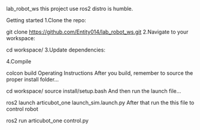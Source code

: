 lab_robot_ws
this project use ros2 distro is humble.

Getting started
1.Clone the repo:

git clone https://github.com/Entity014/lab_robot_ws.git
2.Navigate to your workspace:

cd workspace/
3.Update dependencies:

4.Compile

colcon build
Operating Instructions
After you build, remember to source the proper install folder...

cd workspace/
source install/setup.bash
And then run the launch file...

ros2 launch articubot_one launch_sim.launch.py 
After that run the this file to control robot

ros2 run articubot_one control.py 
